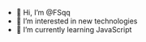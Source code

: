 - 👋 Hi, I’m @FSqq
- 👀 I’m interested in new technologies
- 🌱 I’m currently learning JavaScript

<!---
FSqq/FSqq is a ✨ special ✨ repository because its `README.md` (this file) appears on your GitHub profile.
You can click the Preview link to take a look at your changes.
--->
